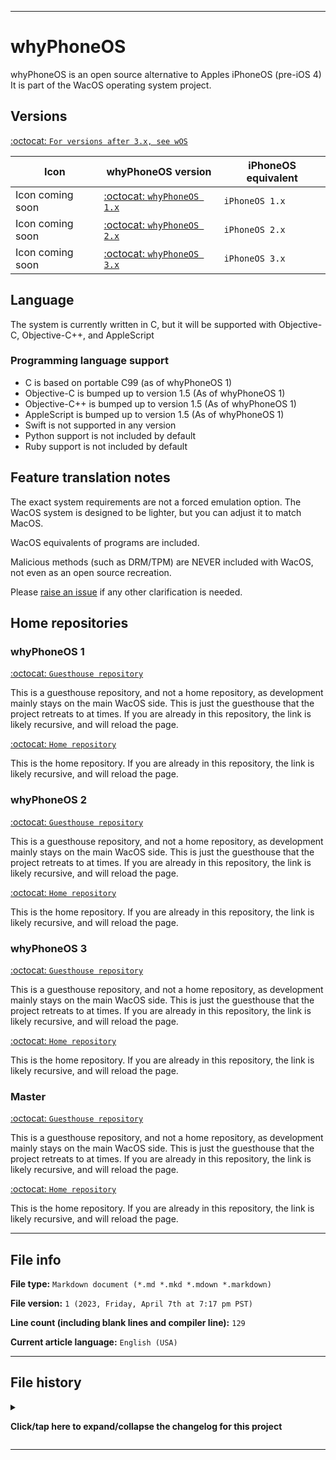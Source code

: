 
***

# whyPhoneOS

whyPhoneOS is an open source alternative to Apples iPhoneOS (pre-iOS 4) It is part of the WacOS operating system project.

## Versions

[:octocat: `For versions after 3.x, see wOS`](https://github.com/seanpm2001/wOS/)

| Icon | whyPhoneOS version | iPhoneOS equivalent |
|---|---|---|
| Icon coming soon | [:octocat: `whyPhoneOS 1.x`](https://github.com/seanpm2001/WhyPhoneOS_1/) | `iPhoneOS 1.x` |
| Icon coming soon | [:octocat: `whyPhoneOS 2.x`](https://github.com/seanpm2001/WhyPhoneOS_2/) | `iPhoneOS 2.x` |
| Icon coming soon | [:octocat: `whyPhoneOS 3.x`](https://github.com/seanpm2001/WhyPhoneOS_3/) | `iPhoneOS 3.x` |

## Language

The system is currently written in C, but it will be supported with Objective-C, Objective-C++, and AppleScript

### Programming language support

- C is based on portable C99 (as of whyPhoneOS 1)
- Objective-C is bumped up to version 1.5 (As of whyPhoneOS 1)
- Objective-C++ is bumped up to version 1.5 (As of whyPhoneOS 1)
- AppleScript is bumped up to version 1.5 (As of whyPhoneOS 1)
- Swift is not supported in any version
- Python support is not included by default
- Ruby support is not included by default

## Feature translation notes

The exact system requirements are not a forced emulation option. The WacOS system is designed to be lighter, but you can adjust it to match MacOS.

WacOS equivalents of programs are included.

Malicious methods (such as DRM/TPM) are NEVER included with WacOS, not even as an open source recreation.

Please [raise an issue](https://github.com/seanpm2001/WacOS/issues/) if any other clarification is needed.

## Home repositories

### whyPhoneOS 1

[:octocat: `Guesthouse repository`](https://github.com/seanpm2001/whyPhoneOS_1/)

This is a guesthouse repository, and not a home repository, as development mainly stays on the main WacOS side. This is just the guesthouse that the project retreats to at times. If you are already in this repository, the link is likely recursive, and will reload the page.

[:octocat: `Home repository`](https://github.com/seanpm2001/WacOS/tree/WacOS-dev/whyPhoneOS/1/)

This is the home repository. If you are already in this repository, the link is likely recursive, and will reload the page.

### whyPhoneOS 2

[:octocat: `Guesthouse repository`](https://github.com/seanpm2001/whyPhoneOS_2/)

This is a guesthouse repository, and not a home repository, as development mainly stays on the main WacOS side. This is just the guesthouse that the project retreats to at times. If you are already in this repository, the link is likely recursive, and will reload the page.

[:octocat: `Home repository`](https://github.com/seanpm2001/WacOS/tree/WacOS-dev/whyPhoneOS/2/)

This is the home repository. If you are already in this repository, the link is likely recursive, and will reload the page.

### whyPhoneOS 3

[:octocat: `Guesthouse repository`](https://github.com/seanpm2001/whyPhoneOS_3/)

This is a guesthouse repository, and not a home repository, as development mainly stays on the main WacOS side. This is just the guesthouse that the project retreats to at times. If you are already in this repository, the link is likely recursive, and will reload the page.

[:octocat: `Home repository`](https://github.com/seanpm2001/WacOS/tree/WacOS-dev/whyPhoneOS/3/)

This is the home repository. If you are already in this repository, the link is likely recursive, and will reload the page.

### Master

[:octocat: `Guesthouse repository`](https://github.com/seanpm2001/whyPhoneOS/)

This is a guesthouse repository, and not a home repository, as development mainly stays on the main WacOS side. This is just the guesthouse that the project retreats to at times. If you are already in this repository, the link is likely recursive, and will reload the page.

[:octocat: `Home repository`](https://github.com/seanpm2001/WacOS/tree/WacOS-dev/whyPhoneOS/)

This is the home repository. If you are already in this repository, the link is likely recursive, and will reload the page.

***

## File info

**File type:** `Markdown document (*.md *.mkd *.mdown *.markdown)`

**File version:** `1 (2023, Friday, April 7th at 7:17 pm PST)`

**Line count (including blank lines and compiler line):** `129`

**Current article language:** `English (USA)`

***

## File history

<details><summary><p lang="en"><b>Click/tap here to expand/collapse the changelog for this project</b></p></summary>

<details><summary><p lang="en"><b>Version 1 (2023, Friday, April 7th at 7:17 pm PST))</b></p></summary>

**This version was made by:** [`@seanpm2001`](https://github.com/seanpm2001/)

> Changes:

- [x] Started the file
- [x] Added the wOS table
- [x] Added the `about` section
- [x] Added the `languages` section
- [x] Added the `programming language support` section
- [x] Added the `feature translation notes` section
- [x] Added the `home repositories` section
- - [x] Added the whyPhoneOS 1 repository section
- - [x] Added the whyPhoneOS 2 repository section
- - [x] Added the whyPhoneOS 3 repository section
- - [x] Added the `master` home repository section
- [x] Added the file history section
- - [x] Added an entry for version 1
- [x] Added the file info section
- [ ] No other changes in version 1

</details>

</details>

***
